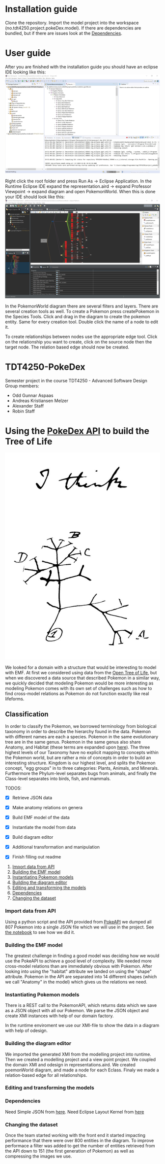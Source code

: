 # Installation guide
Clone the repository. Import the model project into the workspace (no.tdt4250.project.pokeDex.model). If there are dependencies are bundled, but if there are issues look at the [Dependencies](#dependencies). 

# User guide
After you are finished with the installation guide you should have an eclipse IDE looking like this:
![After Installation](https://github.com/oddaspa/TDT4250-PokeDex/blob/master/main/prestudy/img/IDE-1.jpg "After Installation")

Right click the root folder and press Run As -> Eclipse Application. In the Runtime Eclipse IDE expand the representation.aird -> expand Professor Viewpoint -> expand diagram and open PokemonWorld. When this is done your IDE should look like this:
![Runtime Environment](https://github.com/oddaspa/TDT4250-PokeDex/blob/master/main/prestudy/img/IDE-2.jpg "Runtime Environment")

In the PokemonWorld diagram there are several fliters and layers. There are several creation tools as well. To create a Pokemon press createPokemon in the Species Tools. Click and drag in the diagram to create the pokemon entity. Same for every creation tool. Double click the name of a node to edit it.

To create relationships between nodes use the appropriate edge tool. Click on the relationship you want to create, click on the source node then the target node. The relation based edge should now be created.   


# TDT4250-PokeDex
Semester project in the course TDT4250 - Advanced Software Design
Group members:
- Odd Gunnar Aspaas
- Andreas Kristiansen Melzer
- Alexander Staff
- Robin Staff


# Using the [PokeDex API](https://pokeapi.co/docs/v2.html/#pokemon-section) to build the Tree of Life 

![Darwin's Tree of Life](https://github.com/oddaspa/TDT4250-PokeDex/blob/master/main/prestudy/img/tree_of_life_darwin.jpg "Tree of Life Darwin")

We looked for a domain with a structure that would be interesting to model with EMF. At first we considered using data from the [Open Tree of Life](https://opentreeoflife.github.io/), but when we discovered a data source that described Pokemon in a similar way, we quickly decided that modeling Pokemon would be more interesting as modeling Pokemon comes with its own set of challenges such as how to find cross-model relations as Pokemon do not function exactly like real lifeforms.


## Classification
In order to classify the Pokemon, we borrowed terminology from biological taxonomy in order to describe the hierarchy found in the data. Pokemon with different names are each a species. Pokemon in the same evolutionary tree are in the same genus. Pokemon in the same genus also share Anatomy, and Habitat (these terms are expanded upon [here](#build_emf)). The three highest levels of our Taxonomy have no explicit mapping to concepts within the Pokemon world, but are rather a mix of concepts in order to build an interesting structure. Kingdom is our highest level, and splits the Pokemon concept, "egg groups" in to three categories: Plants, Animals, and Minerals. Furthermore the Phylum-level separates bugs from animals, and finally the Class-level separates into birds, fish, and mammals.




TODOS:
- [X] Retrieve JSON data
- [X] Make anatomy relations on genera
- [X] Build EMF model of the data
- [X] Instantiate the model from data
- [X] Build diagram editor 
- [X] Additional transformation and manipulation
- [X] Finish filling out readme


1. [Import data from API](#import_data)
2. [Building the EMF model](#build_emf)
3. [Instantiating Pokemon models](#init_models)
4. [Building the diagram editor](#editor)
5. [Editing and transforming the models](#transform)
6. [Dependencies](#dependencies)
7. [Changing the dataset](#change)


<a name="import_data"></a>
### Import data from API
Using a python script and the API provided from [PokeAPI](https://pokeapi.co) we dumped all 807 Pokemon into a single JSON file which we will use in the project. See [the notebook](https://github.com/oddaspa/TDT4250-PokeDex/blob/master/main/prestudy/python_retrival/PokeDex%20API.ipynb) to see how we did it.

<a name="build_emf"></a>
### Building the EMF model
The greatest challenge in finding a good model was deciding how we would use the PokeAPI to achieve a good level of complexity. We needed more cross-model relations than are immediately obvious with Pokemon. After looking into using the "habitat" attribute we landed on using the "shape" attribute. Pokemon in the API are separated into 14 different shapes (which we call "Anatomy" in the model) which gives us the relations we need. 

<a name="init_models"></a>
### Instantiating Pokemon models
There is a REST call to the PokemonAPI, which returns data which we save as a JSON object with all our Pokemon. We parse the JSON object and create XMI instances with help of our domain factory. 

In the runtime enviroment we use our XMI-file to show the data in a diagram with help of odesign. 

<a name="editor"></a>
### Building the diagram editor
We imported the generated XMI from the modelling project into runtime. Then we created a modelling project and a view point project. We coupled the domain XMI and odesign in representations.aird. We created poemonWorld diagram, and made a node for each Eclass. Finaly we made a relation-based edge for all relationships. 

<a name="transfrom"></a>
### Editing and transforming the models


<a name="transfrom"></a>
### Dependencies
Need Simple JSON from [here](https://code.google.com/archive/p/json-simple/downloads).
Need Eclipse Layout Kernel from [here](https://www.eclipse.org/elk/)

<a name="change"></a>
### Changing the dataset
Once the team started working with the front end it started impacting performance that there were over 800 entities in the diagram. To improve performace a filter was added to get the number of entities retrieved from the API down to 151 (the first generation of Pokemon) as well as compressing the images we use.

